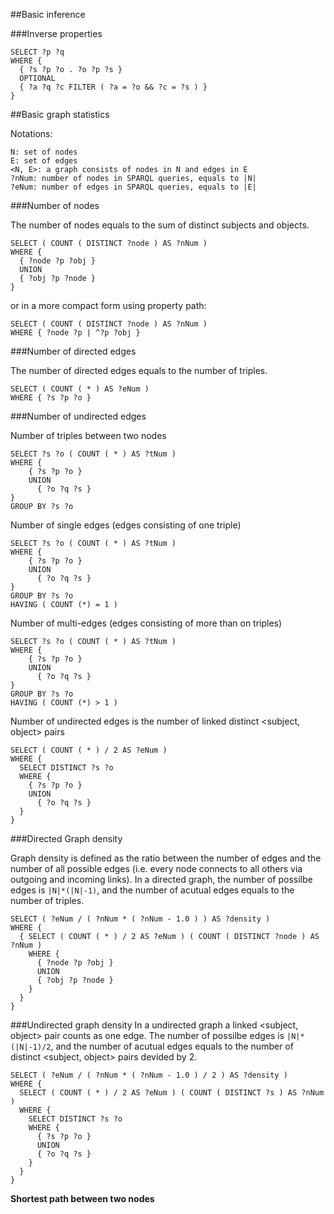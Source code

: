 ##Basic inference

###Inverse properties

    SELECT ?p ?q
    WHERE {
      { ?s ?p ?o . ?o ?p ?s }
      OPTIONAL 
      { ?a ?q ?c FILTER ( ?a = ?o && ?c = ?s ) }
    }

##Basic graph statistics

Notations:

    N: set of nodes
    E: set of edges
    <N, E>: a graph consists of nodes in N and edges in E
    ?nNum: number of nodes in SPARQL queries, equals to |N|
    ?eNum: number of edges in SPARQL queries, equals to |E|

###Number of nodes

The number of nodes equals to the sum of distinct subjects and objects.

    SELECT ( COUNT ( DISTINCT ?node ) AS ?nNum )
    WHERE { 
      { ?node ?p ?obj }
      UNION
      { ?obj ?p ?node }
    }

or in a more compact form using property path:

    SELECT ( COUNT ( DISTINCT ?node ) AS ?nNum )
    WHERE { ?node ?p | ^?p ?obj }

###Number of directed edges

The number of directed edges equals to the number of triples.

    SELECT ( COUNT ( * ) AS ?eNum )
    WHERE { ?s ?p ?o }

###Number of undirected edges

Number of triples between two nodes

    SELECT ?s ?o ( COUNT ( * ) AS ?tNum )
    WHERE {
        { ?s ?p ?o }
        UNION
    	  { ?o ?q ?s }
    }
    GROUP BY ?s ?o

Number of single edges (edges consisting of one triple)

    SELECT ?s ?o ( COUNT ( * ) AS ?tNum )
    WHERE {
        { ?s ?p ?o }
        UNION
    	  { ?o ?q ?s }
    }
    GROUP BY ?s ?o
    HAVING ( COUNT (*) = 1 )

Number of multi-edges (edges consisting of more than on triples)

    SELECT ?s ?o ( COUNT ( * ) AS ?tNum )
    WHERE {
        { ?s ?p ?o }
        UNION
    	  { ?o ?q ?s }
    }
    GROUP BY ?s ?o
    HAVING ( COUNT (*) > 1 )

Number of undirected edges is the number of linked distinct \<subject, object\> pairs

    SELECT ( COUNT ( * ) / 2 AS ?eNum )
    WHERE {
      SELECT DISTINCT ?s ?o
      WHERE {
        { ?s ?p ?o }
        UNION
    	  { ?o ?q ?s }
      }
    }

###Directed Graph density

Graph density is defined as the ratio between the number of edges and the number of all possible edges (i.e. every node connects to all others via outgoing and incoming links). In a directed graph, the number of possilbe edges is `|N|*(|N|-1)`, and the number of acutual edges equals to the number of triples.

    SELECT ( ?eNum / ( ?nNum * ( ?nNum - 1.0 ) ) AS ?density )
    WHERE {
      { SELECT ( COUNT ( * ) / 2 AS ?eNum ) ( COUNT ( DISTINCT ?node ) AS ?nNum )
        WHERE {
          { ?node ?p ?obj }
          UNION
          { ?obj ?p ?node }
        }
      }
    }

###Undirected graph density
In a undirected graph a linked \<subject, object\> pair counts as one edge. The number of possilbe edges is `|N|*(|N|-1)/2`, and the number of acutual edges equals to the number of distinct \<subject, object\> pairs devided by 2.

    SELECT ( ?eNum / ( ?nNum * ( ?nNum - 1.0 ) / 2 ) AS ?density )
    WHERE {
      SELECT ( COUNT ( * ) / 2 AS ?eNum ) ( COUNT ( DISTINCT ?s ) AS ?nNum )
      WHERE {
        SELECT DISTINCT ?s ?o
        WHERE {
          { ?s ?p ?o }
          UNION
      	  { ?o ?q ?s }
        }
      }
    }


**Shortest path between two nodes**

